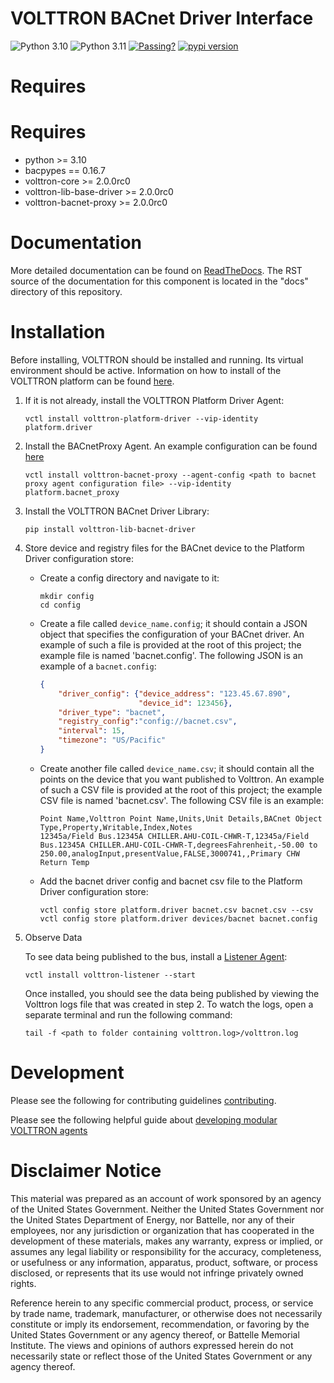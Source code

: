# VOLTTRON BACnet Driver Interface

![Python 3.10](https://img.shields.io/badge/python-3.10-blue.svg)
![Python 3.11](https://img.shields.io/badge/python-3.11-blue.svg)
[![Passing?](https://github.com/VOLTTRON/volttron-lib-bacnet-driver/actions/workflows/run-tests.yml/badge.svg)](https://github.com/VOLTTRON/volttron-lib-bacnet-driver/actions/workflows/run-tests.yml)
[![pypi version](https://img.shields.io/pypi/v/volttron-lib-bacnet-driver.svg)](https://pypi.org/project/volttron-lib-bacnet-driver/)

# Requires
# Requires

* python >= 3.10
* bacpypes == 0.16.7
* volttron-core >= 2.0.0rc0
* volttron-lib-base-driver >= 2.0.0rc0
* volttron-bacnet-proxy >= 2.0.0rc0

# Documentation
More detailed documentation can be found on [ReadTheDocs](https://eclipse-volttron.readthedocs.io/en/latest/external-docs/volttron-lib-bacnet-driver/index.html#bacnet-driver). The RST source
of the documentation for this component is located in the "docs" directory of this repository.


# Installation

Before installing, VOLTTRON should be installed and running.  Its virtual environment should be active.
Information on how to install of the VOLTTRON platform can be found
[here](https://github.com/eclipse-volttron/volttron-core).

1. If it is not already, install the VOLTTRON Platform Driver Agent:

    ```shell
    vctl install volttron-platform-driver --vip-identity platform.driver
    ```

2. Install the BACnetProxy Agent. An example configuration can be found [here](https://github.com/eclipse-volttron/volttron-bacnet-proxy/blob/main/config)

    ```shell
    vctl install volttron-bacnet-proxy --agent-config <path to bacnet proxy agent configuration file> --vip-identity platform.bacnet_proxy
    ```

3. Install the VOLTTRON BACnet Driver Library:

    ```shell
    pip install volttron-lib-bacnet-driver
    ```

4. Store device and registry files for the BACnet device to the Platform Driver configuration store:

    * Create a config directory and navigate to it:

        ```shell
        mkdir config
        cd config
        ```

    * Create a file called `device_name.config`; it should contain a JSON object that specifies the configuration of your BACnet driver. An example of such a file is provided at the root of this project; the example file is named 'bacnet.config'. The following JSON is an example of a `bacnet.config`:
    
         ```json
         {
             "driver_config": {"device_address": "123.45.67.890",
                               "device_id": 123456},
             "driver_type": "bacnet",
             "registry_config":"config://bacnet.csv",
             "interval": 15,
             "timezone": "US/Pacific"
         }
         ```

    * Create another file called `device_name.csv`; it should contain all the points on the device that you want published to Volttron. An example of such a CSV file is provided at the root of this project; the example CSV file is named 'bacnet.csv'. The following CSV file is an example:

        ```csv
        Point Name,Volttron Point Name,Units,Unit Details,BACnet Object Type,Property,Writable,Index,Notes
        12345a/Field Bus.12345A CHILLER.AHU-COIL-CHWR-T,12345a/Field Bus.12345A CHILLER.AHU-COIL-CHWR-T,degreesFahrenheit,-50.00 to 250.00,analogInput,presentValue,FALSE,3000741,,Primary CHW Return Temp
        ```
    
    * Add the bacnet driver config and bacnet csv file to the Platform Driver configuration store:

         ```
         vctl config store platform.driver bacnet.csv bacnet.csv --csv
         vctl config store platform.driver devices/bacnet bacnet.config
         ```

5. Observe Data

    To see data being published to the bus, install a [Listener Agent](https://github.com/eclipse-volttron/volttron-listener):

    ```
    vctl install volttron-listener --start
    ```

    Once installed, you should see the data being published by viewing the Volttron logs file that was created in step 2.
    To watch the logs, open a separate terminal and run the following command:

    ```
    tail -f <path to folder containing volttron.log>/volttron.log
    ```

# Development

Please see the following for contributing guidelines [contributing](https://github.com/eclipse-volttron/volttron-core/blob/develop/CONTRIBUTING.md).

Please see the following helpful guide about [developing modular VOLTTRON agents](https://eclipse-volttron.readthedocs.io/en/latest/developing-volttron/developing-agents/agent-development.html)

# Disclaimer Notice

This material was prepared as an account of work sponsored by an agency of the
United States Government.  Neither the United States Government nor the United
States Department of Energy, nor Battelle, nor any of their employees, nor any
jurisdiction or organization that has cooperated in the development of these
materials, makes any warranty, express or implied, or assumes any legal
liability or responsibility for the accuracy, completeness, or usefulness or any
information, apparatus, product, software, or process disclosed, or represents
that its use would not infringe privately owned rights.

Reference herein to any specific commercial product, process, or service by
trade name, trademark, manufacturer, or otherwise does not necessarily
constitute or imply its endorsement, recommendation, or favoring by the United
States Government or any agency thereof, or Battelle Memorial Institute. The
views and opinions of authors expressed herein do not necessarily state or
reflect those of the United States Government or any agency thereof.
